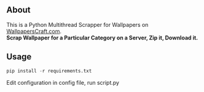## About
This is a Python Multithread Scrapper for Wallpapers on <a href="http://WallpapersCraft.com"> WallpapersCraft.com</a>.<br>
__Scrap Wallpaper for a Particular Category on a Server, Zip it, Download it.__

## Usage
```python
pip install -r requirements.txt
```

Edit configuration in config file, run script.py
